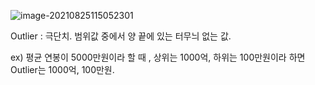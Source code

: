 ![image-20210825115052301](C:/Users/NaEunSu/AppData/Roaming/Typora/typora-user-images/image-20210825115052301.png)

Outlier : 극단치. 범위값 중에서 양 끝에 있는 터무늬 없는 값.

ex) 평균 연봉이 5000만원이라 할 때 , 상위는 1000억, 하위는 100만원이라 하면 Outlier는 1000억, 100만원.

